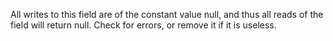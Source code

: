All writes to this field are of the constant value null, and thus all reads of the field will return null. Check for errors, or remove it if it is useless.